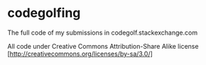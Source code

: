 codegolfing
===========

The full code of my submissions in codegolf.stackexchange.com

All code under Creative Commons Attribution-Share Alike license [http://creativecommons.org/licenses/by-sa/3.0/]
